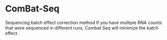# ComBat-Seq
Sequencing batch effect correction method
If you have multiple RNA counts that were sequenced in different runs, Combat Seq will minimize the batch effect.
